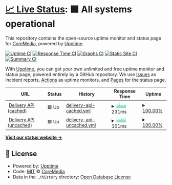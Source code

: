 # [📈 Live Status](https://CoreMedia.github.io/campaign.upptime): <!--live status--> **🟩 All systems operational**

This repository contains the open-source uptime monitor and status page for [CoreMedia](http://www.coremedia.com), powered by [Upptime](https://github.com/upptime/upptime).

[![Uptime CI](https://github.com/CoreMedia/campaign.upptime/workflows/Uptime%20CI/badge.svg)](https://github.com/CoreMedia/campaign.upptime/actions?query=workflow%3A%22Uptime+CI%22)
[![Response Time CI](https://github.com/CoreMedia/campaign.upptime/workflows/Response%20Time%20CI/badge.svg)](https://github.com/CoreMedia/campaign.upptime/actions?query=workflow%3A%22Response+Time+CI%22)
[![Graphs CI](https://github.com/CoreMedia/campaign.upptime/workflows/Graphs%20CI/badge.svg)](https://github.com/CoreMedia/campaign.upptime/actions?query=workflow%3A%22Graphs+CI%22)
[![Static Site CI](https://github.com/CoreMedia/campaign.upptime/workflows/Static%20Site%20CI/badge.svg)](https://github.com/CoreMedia/campaign.upptime/actions?query=workflow%3A%22Static+Site+CI%22)
[![Summary CI](https://github.com/CoreMedia/campaign.upptime/workflows/Summary%20CI/badge.svg)](https://github.com/CoreMedia/campaign.upptime/actions?query=workflow%3A%22Summary+CI%22)

With [Upptime](https://upptime.js.org), you can get your own unlimited and free uptime monitor and status page, powered entirely by a GitHub repository. We use [Issues](https://github.com/CoreMedia/campaign.upptime/issues) as incident reports, [Actions](https://github.com/CoreMedia/campaign.upptime/actions) as uptime monitors, and [Pages](https://CoreMedia.github.io/campaign.upptime) for the status page.

<!--start: status pages-->
<!-- This summary is generated by Upptime (https://github.com/upptime/upptime) -->
<!-- Do not edit this manually, your changes will be overwritten -->
<!-- prettier-ignore -->
| URL | Status | History | Response Time | Uptime |
| --- | ------ | ------- | ------------- | ------ |
| <img alt="" src="https://icons.duckduckgo.com/ip3/api.campaigns.coremedia.io.ico" height="13"> [Delivery API (cached)](https://api.campaigns.coremedia.io) | 🟩 Up | [delivery-api-cached.yml](https://github.com/CoreMedia/campaign.upptime/commits/HEAD/history/delivery-api-cached.yml) | <details><summary><img alt="Response time graph" src="./graphs/delivery-api-cached/response-time-week.png" height="20"> 231ms</summary><br><a href="https://CoreMedia.github.io/campaign.upptime/history/delivery-api-cached"><img alt="Response time 231" src="https://img.shields.io/endpoint?url=https%3A%2F%2Fraw.githubusercontent.com%2FCoreMedia%2Fcampaign.upptime%2FHEAD%2Fapi%2Fdelivery-api-cached%2Fresponse-time.json"></a><br><a href="https://CoreMedia.github.io/campaign.upptime/history/delivery-api-cached"><img alt="24-hour response time 231" src="https://img.shields.io/endpoint?url=https%3A%2F%2Fraw.githubusercontent.com%2FCoreMedia%2Fcampaign.upptime%2FHEAD%2Fapi%2Fdelivery-api-cached%2Fresponse-time-day.json"></a><br><a href="https://CoreMedia.github.io/campaign.upptime/history/delivery-api-cached"><img alt="7-day response time 231" src="https://img.shields.io/endpoint?url=https%3A%2F%2Fraw.githubusercontent.com%2FCoreMedia%2Fcampaign.upptime%2FHEAD%2Fapi%2Fdelivery-api-cached%2Fresponse-time-week.json"></a><br><a href="https://CoreMedia.github.io/campaign.upptime/history/delivery-api-cached"><img alt="30-day response time 231" src="https://img.shields.io/endpoint?url=https%3A%2F%2Fraw.githubusercontent.com%2FCoreMedia%2Fcampaign.upptime%2FHEAD%2Fapi%2Fdelivery-api-cached%2Fresponse-time-month.json"></a><br><a href="https://CoreMedia.github.io/campaign.upptime/history/delivery-api-cached"><img alt="1-year response time 231" src="https://img.shields.io/endpoint?url=https%3A%2F%2Fraw.githubusercontent.com%2FCoreMedia%2Fcampaign.upptime%2FHEAD%2Fapi%2Fdelivery-api-cached%2Fresponse-time-year.json"></a></details> | <details><summary><a href="https://CoreMedia.github.io/campaign.upptime/history/delivery-api-cached">100.00%</a></summary><a href="https://CoreMedia.github.io/campaign.upptime/history/delivery-api-cached"><img alt="All-time uptime 100.00%" src="https://img.shields.io/endpoint?url=https%3A%2F%2Fraw.githubusercontent.com%2FCoreMedia%2Fcampaign.upptime%2FHEAD%2Fapi%2Fdelivery-api-cached%2Fuptime.json"></a><br><a href="https://CoreMedia.github.io/campaign.upptime/history/delivery-api-cached"><img alt="24-hour uptime 100.00%" src="https://img.shields.io/endpoint?url=https%3A%2F%2Fraw.githubusercontent.com%2FCoreMedia%2Fcampaign.upptime%2FHEAD%2Fapi%2Fdelivery-api-cached%2Fuptime-day.json"></a><br><a href="https://CoreMedia.github.io/campaign.upptime/history/delivery-api-cached"><img alt="7-day uptime 100.00%" src="https://img.shields.io/endpoint?url=https%3A%2F%2Fraw.githubusercontent.com%2FCoreMedia%2Fcampaign.upptime%2FHEAD%2Fapi%2Fdelivery-api-cached%2Fuptime-week.json"></a><br><a href="https://CoreMedia.github.io/campaign.upptime/history/delivery-api-cached"><img alt="30-day uptime 100.00%" src="https://img.shields.io/endpoint?url=https%3A%2F%2Fraw.githubusercontent.com%2FCoreMedia%2Fcampaign.upptime%2FHEAD%2Fapi%2Fdelivery-api-cached%2Fuptime-month.json"></a><br><a href="https://CoreMedia.github.io/campaign.upptime/history/delivery-api-cached"><img alt="1-year uptime 100.00%" src="https://img.shields.io/endpoint?url=https%3A%2F%2Fraw.githubusercontent.com%2FCoreMedia%2Fcampaign.upptime%2FHEAD%2Fapi%2Fdelivery-api-cached%2Fuptime-year.json"></a></details>
| <img alt="" src="https://icons.duckduckgo.com/ip3/api.campaigns.coremedia.io.ico" height="13"> [Delivery API (uncached)](https://api.campaigns.coremedia.io) | 🟩 Up | [delivery-api-uncached.yml](https://github.com/CoreMedia/campaign.upptime/commits/HEAD/history/delivery-api-uncached.yml) | <details><summary><img alt="Response time graph" src="./graphs/delivery-api-uncached/response-time-week.png" height="20"> 101ms</summary><br><a href="https://CoreMedia.github.io/campaign.upptime/history/delivery-api-uncached"><img alt="Response time 101" src="https://img.shields.io/endpoint?url=https%3A%2F%2Fraw.githubusercontent.com%2FCoreMedia%2Fcampaign.upptime%2FHEAD%2Fapi%2Fdelivery-api-uncached%2Fresponse-time.json"></a><br><a href="https://CoreMedia.github.io/campaign.upptime/history/delivery-api-uncached"><img alt="24-hour response time 101" src="https://img.shields.io/endpoint?url=https%3A%2F%2Fraw.githubusercontent.com%2FCoreMedia%2Fcampaign.upptime%2FHEAD%2Fapi%2Fdelivery-api-uncached%2Fresponse-time-day.json"></a><br><a href="https://CoreMedia.github.io/campaign.upptime/history/delivery-api-uncached"><img alt="7-day response time 101" src="https://img.shields.io/endpoint?url=https%3A%2F%2Fraw.githubusercontent.com%2FCoreMedia%2Fcampaign.upptime%2FHEAD%2Fapi%2Fdelivery-api-uncached%2Fresponse-time-week.json"></a><br><a href="https://CoreMedia.github.io/campaign.upptime/history/delivery-api-uncached"><img alt="30-day response time 101" src="https://img.shields.io/endpoint?url=https%3A%2F%2Fraw.githubusercontent.com%2FCoreMedia%2Fcampaign.upptime%2FHEAD%2Fapi%2Fdelivery-api-uncached%2Fresponse-time-month.json"></a><br><a href="https://CoreMedia.github.io/campaign.upptime/history/delivery-api-uncached"><img alt="1-year response time 101" src="https://img.shields.io/endpoint?url=https%3A%2F%2Fraw.githubusercontent.com%2FCoreMedia%2Fcampaign.upptime%2FHEAD%2Fapi%2Fdelivery-api-uncached%2Fresponse-time-year.json"></a></details> | <details><summary><a href="https://CoreMedia.github.io/campaign.upptime/history/delivery-api-uncached">100.00%</a></summary><a href="https://CoreMedia.github.io/campaign.upptime/history/delivery-api-uncached"><img alt="All-time uptime 100.00%" src="https://img.shields.io/endpoint?url=https%3A%2F%2Fraw.githubusercontent.com%2FCoreMedia%2Fcampaign.upptime%2FHEAD%2Fapi%2Fdelivery-api-uncached%2Fuptime.json"></a><br><a href="https://CoreMedia.github.io/campaign.upptime/history/delivery-api-uncached"><img alt="24-hour uptime 100.00%" src="https://img.shields.io/endpoint?url=https%3A%2F%2Fraw.githubusercontent.com%2FCoreMedia%2Fcampaign.upptime%2FHEAD%2Fapi%2Fdelivery-api-uncached%2Fuptime-day.json"></a><br><a href="https://CoreMedia.github.io/campaign.upptime/history/delivery-api-uncached"><img alt="7-day uptime 100.00%" src="https://img.shields.io/endpoint?url=https%3A%2F%2Fraw.githubusercontent.com%2FCoreMedia%2Fcampaign.upptime%2FHEAD%2Fapi%2Fdelivery-api-uncached%2Fuptime-week.json"></a><br><a href="https://CoreMedia.github.io/campaign.upptime/history/delivery-api-uncached"><img alt="30-day uptime 100.00%" src="https://img.shields.io/endpoint?url=https%3A%2F%2Fraw.githubusercontent.com%2FCoreMedia%2Fcampaign.upptime%2FHEAD%2Fapi%2Fdelivery-api-uncached%2Fuptime-month.json"></a><br><a href="https://CoreMedia.github.io/campaign.upptime/history/delivery-api-uncached"><img alt="1-year uptime 100.00%" src="https://img.shields.io/endpoint?url=https%3A%2F%2Fraw.githubusercontent.com%2FCoreMedia%2Fcampaign.upptime%2FHEAD%2Fapi%2Fdelivery-api-uncached%2Fuptime-year.json"></a></details>

<!--end: status pages-->

[**Visit our status website →**](https://CoreMedia.github.io/campaign.upptime)

## 📄 License

- Powered by: [Upptime](https://github.com/upptime/upptime)
- Code: [MIT](./LICENSE) © [CoreMedia](http://www.coremedia.com)
- Data in the `./history` directory: [Open Database License](https://opendatacommons.org/licenses/odbl/1-0/)
